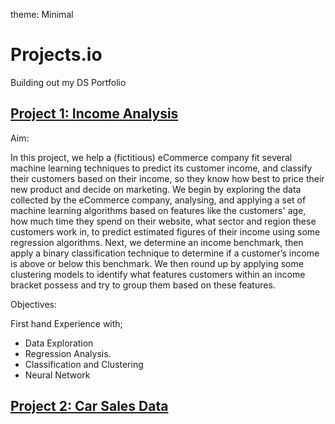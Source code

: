 theme: Minimal
# Projects.io
Building out my DS Portfolio


## [Project 1: Income Analysis](https://github.com/0xsas/Portfolio.io/tree/main/Files/ecommerce)

Aim:

In this project, we help a (fictitious) eCommerce company fit several machine learning techniques to predict its customer income, and classify their customers based on their income, so they know how best to price their new product and decide on marketing. 
We begin by exploring the data collected by the eCommerce company, analysing, and applying a set of machine learning algorithms based on features like the customers' age, how much time they spend on their website, what sector and region these customers work in, to predict estimated figures of their income using some regression algorithms. Next, we determine an income benchmark, then apply a binary classification technique to determine if a customer’s income is above or below this benchmark. We then round up by applying some clustering models to identify what features customers within an income bracket possess and try to group them based on these features.

Objectives: 

First hand Experience with;
 - Data Exploration
 - Regression Analysis.
 - Classification and Clustering
 - Neural Network


## [Project 2: Car Sales Data](https://github.com/0xsas/Portfolio.io/tree/main/Files/Car%20Price%20Prediction)
